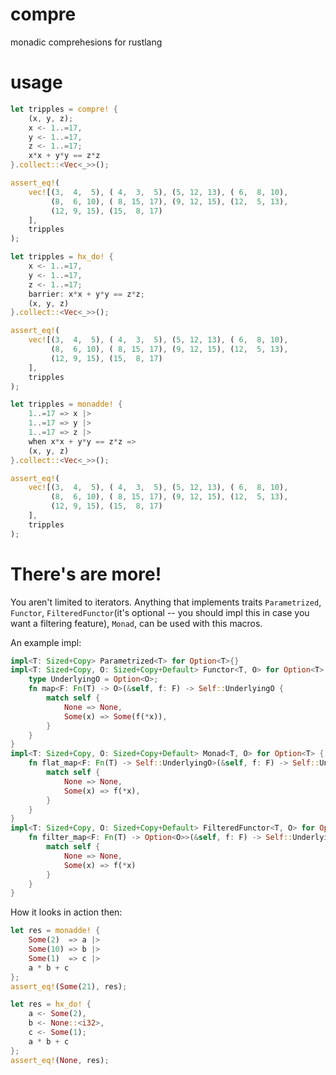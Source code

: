 # compre
monadic comprehesions for rustlang

# usage
```rust
let tripples = compre! {
    (x, y, z);
    x <- 1..=17,
    y <- 1..=17,
    z <- 1..=17;
    x*x + y*y == z*z
}.collect::<Vec<_>>();

assert_eq!(
    vec![(3,  4,  5), ( 4,  3,  5), (5, 12, 13), ( 6,  8, 10),
         (8,  6, 10), ( 8, 15, 17), (9, 12, 15), (12,  5, 13),
         (12, 9, 15), (15,  8, 17)
    ],
    tripples
);

let tripples = hx_do! {
    x <- 1..=17,
    y <- 1..=17,
    z <- 1..=17;
    barrier: x*x + y*y == z*z;
    (x, y, z)
}.collect::<Vec<_>>();

assert_eq!(
    vec![(3,  4,  5), ( 4,  3,  5), (5, 12, 13), ( 6,  8, 10),
         (8,  6, 10), ( 8, 15, 17), (9, 12, 15), (12,  5, 13),
         (12, 9, 15), (15,  8, 17)
    ],
    tripples
);

let tripples = monadde! {
    1..=17 => x |>
    1..=17 => y |>
    1..=17 => z |>
    when x*x + y*y == z*z =>
    (x, y, z)
}.collect::<Vec<_>>();

assert_eq!(
    vec![(3,  4,  5), ( 4,  3,  5), (5, 12, 13), ( 6,  8, 10),
         (8,  6, 10), ( 8, 15, 17), (9, 12, 15), (12,  5, 13),
         (12, 9, 15), (15,  8, 17)
    ],
    tripples
);
```
# There's are more!
You aren't limited to iterators. Anything that implements traits `Parametrized`, `Functor`, `FilteredFunctor`(it's optional -- you should impl this in case you want a filtering feature), `Monad`, can be used with this macros.

An example impl:
```rust
impl<T: Sized+Copy> Parametrized<T> for Option<T>{}
impl<T: Sized+Copy, O: Sized+Copy+Default> Functor<T, O> for Option<T> {
    type UnderlyingO = Option<O>;
    fn map<F: Fn(T) -> O>(&self, f: F) -> Self::UnderlyingO {
        match self {
            None => None,
            Some(x) => Some(f(*x)),
        }
    }
}
impl<T: Sized+Copy, O: Sized+Copy+Default> Monad<T, O> for Option<T> {
    fn flat_map<F: Fn(T) -> Self::UnderlyingO>(&self, f: F) -> Self::UnderlyingO {
        match self {
            None => None,
            Some(x) => f(*x),
        }
    }
}
impl<T: Sized+Copy, O: Sized+Copy+Default> FilteredFunctor<T, O> for Option<T> {
    fn filter_map<F: Fn(T) -> Option<O>>(&self, f: F) -> Self::UnderlyingO {
        match self {
            None => None,
            Some(x) => f(*x)
        }
    }
}
```
How it looks in action then:
```rust
let res = monadde! {
    Some(2)  => a |>
    Some(10) => b |>
    Some(1)  => c |>
    a * b + c
};
assert_eq!(Some(21), res);

let res = hx_do! {
    a <- Some(2),
    b <- None::<i32>,
    c <- Some(1);
    a * b + c
};
assert_eq!(None, res);
```
